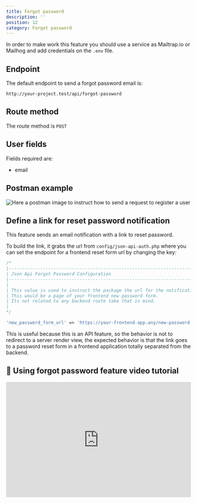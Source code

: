 ```yaml
---
title: Forgot password
description: ''
position: 12
category: Forgot password
---
```


<alert type="warning">

In order to make work this feature you should use a service as Mailtrap.io or Mailhog and add credentials on the `.env` file.

</alert>

## Endpoint

The default endpoint to send a forgot password email is:

```
http://your-project.test/api/forgot-password
```

## Route method

The route method is `POST`

## User fields

Fields required are:

- email

## Postman example

![Here a postman image to instruct how to send a request to register a user](/json-api-auth-docs/images/postman-forgot-password-screenshot.png)

## Define a link for reset password notification

This feature sends an email notification with a link to reset password.

To build the link, it grabs the url from `config/json-api-auth.php` where you can set the endpoint for a frontend reset form url by changing the key:

```php
/*
|--------------------------------------------------------------------------
| Json Api Forgot Password Configuration
|--------------------------------------------------------------------------
|
| This value is used to instruct the package the url for the notification
| This would be a page of your frontend new password form.
| Its not related to any backend route take that in mind.
|
*/

'new_password_form_url' => 'https://your-frontend-app.any/new-password',
```

This is useful because this is an API feature, so the behavior is not to redirect to a server render view, the expected behavior is that the link goes to a password reset form in a frontend application totally separated from the backend.

## 🍿 Using forgot password feature video tutorial

<iframe style="width: 100%" height="315" src="https://www.youtube.com/embed/yrKTAUezkkQ" frameborder="0" allow="accelerometer; autoplay; clipboard-write; encrypted-media; gyroscope; picture-in-picture" allowfullscreen></iframe>